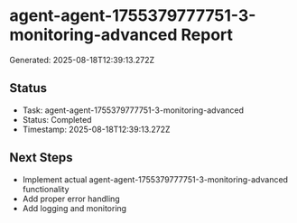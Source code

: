 # agent-agent-1755379777751-3-monitoring-advanced Report

Generated: 2025-08-18T12:39:13.272Z

## Status
- Task: agent-agent-1755379777751-3-monitoring-advanced
- Status: Completed
- Timestamp: 2025-08-18T12:39:13.272Z

## Next Steps
- Implement actual agent-agent-1755379777751-3-monitoring-advanced functionality
- Add proper error handling
- Add logging and monitoring
